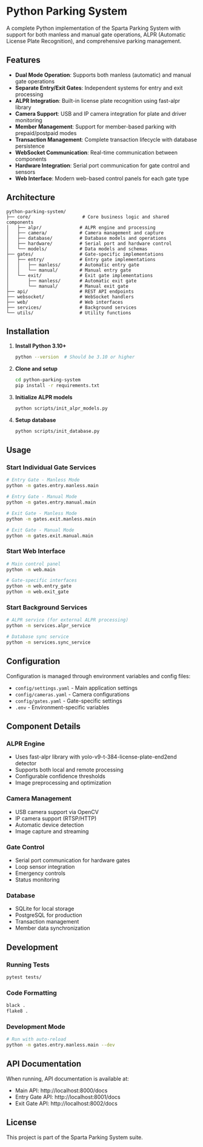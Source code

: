 # Python Parking System

A complete Python implementation of the Sparta Parking System with support for both manless and manual gate operations, ALPR (Automatic License Plate Recognition), and comprehensive parking management.

## Features

- **Dual Mode Operation**: Supports both manless (automatic) and manual gate operations
- **Separate Entry/Exit Gates**: Independent systems for entry and exit processing
- **ALPR Integration**: Built-in license plate recognition using fast-alpr library
- **Camera Support**: USB and IP camera integration for plate and driver monitoring
- **Member Management**: Support for member-based parking with prepaid/postpaid modes
- **Transaction Management**: Complete transaction lifecycle with database persistence
- **WebSocket Communication**: Real-time communication between components
- **Hardware Integration**: Serial port communication for gate control and sensors
- **Web Interface**: Modern web-based control panels for each gate type

## Architecture

```
python-parking-system/
├── core/                   # Core business logic and shared components
│   ├── alpr/              # ALPR engine and processing
│   ├── camera/            # Camera management and capture
│   ├── database/          # Database models and operations
│   ├── hardware/          # Serial port and hardware control
│   └── models/            # Data models and schemas
├── gates/                 # Gate-specific implementations
│   ├── entry/             # Entry gate implementations
│   │   ├── manless/       # Automatic entry gate
│   │   └── manual/        # Manual entry gate
│   └── exit/              # Exit gate implementations
│       ├── manless/       # Automatic exit gate
│       └── manual/        # Manual exit gate
├── api/                   # REST API endpoints
├── websocket/             # WebSocket handlers
├── web/                   # Web interfaces
├── services/              # Background services
└── utils/                 # Utility functions
```

## Installation

1. **Install Python 3.10+**
   ```bash
   python --version  # Should be 3.10 or higher
   ```

2. **Clone and setup**
   ```bash
   cd python-parking-system
   pip install -r requirements.txt
   ```

3. **Initialize ALPR models**
   ```bash
   python scripts/init_alpr_models.py
   ```

4. **Setup database**
   ```bash
   python scripts/init_database.py
   ```

## Usage

### Start Individual Gate Services

```bash
# Entry Gate - Manless Mode
python -m gates.entry.manless.main

# Entry Gate - Manual Mode  
python -m gates.entry.manual.main

# Exit Gate - Manless Mode
python -m gates.exit.manless.main

# Exit Gate - Manual Mode
python -m gates.exit.manual.main
```

### Start Web Interface
```bash
# Main control panel
python -m web.main

# Gate-specific interfaces
python -m web.entry_gate
python -m web.exit_gate
```

### Start Background Services
```bash
# ALPR service (for external ALPR processing)
python -m services.alpr_service

# Database sync service
python -m services.sync_service
```

## Configuration

Configuration is managed through environment variables and config files:

- `config/settings.yaml` - Main application settings
- `config/cameras.yaml` - Camera configurations
- `config/gates.yaml` - Gate-specific settings
- `.env` - Environment-specific variables

## Component Details

### ALPR Engine
- Uses fast-alpr library with yolo-v9-t-384-license-plate-end2end detector
- Supports both local and remote processing
- Configurable confidence thresholds
- Image preprocessing and optimization

### Camera Management
- USB camera support via OpenCV
- IP camera support (RTSP/HTTP)
- Automatic device detection
- Image capture and streaming

### Gate Control
- Serial port communication for hardware gates
- Loop sensor integration
- Emergency controls
- Status monitoring

### Database
- SQLite for local storage
- PostgreSQL for production
- Transaction management
- Member data synchronization

## Development

### Running Tests
```bash
pytest tests/
```

### Code Formatting
```bash
black .
flake8 .
```

### Development Mode
```bash
# Run with auto-reload
python -m gates.entry.manless.main --dev
```

## API Documentation

When running, API documentation is available at:
- Main API: http://localhost:8000/docs
- Entry Gate API: http://localhost:8001/docs  
- Exit Gate API: http://localhost:8002/docs

## License

This project is part of the Sparta Parking System suite.
